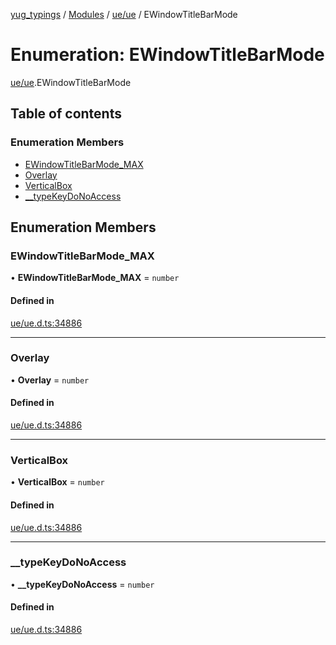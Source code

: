 [yug_typings](../README.md) / [Modules](../modules.md) / [ue/ue](../modules/ue_ue.md) / EWindowTitleBarMode

# Enumeration: EWindowTitleBarMode

[ue/ue](../modules/ue_ue.md).EWindowTitleBarMode

## Table of contents

### Enumeration Members

- [EWindowTitleBarMode\_MAX](ue_ue.EWindowTitleBarMode.md#ewindowtitlebarmode_max)
- [Overlay](ue_ue.EWindowTitleBarMode.md#overlay)
- [VerticalBox](ue_ue.EWindowTitleBarMode.md#verticalbox)
- [\_\_typeKeyDoNoAccess](ue_ue.EWindowTitleBarMode.md#__typekeydonoaccess)

## Enumeration Members

### EWindowTitleBarMode\_MAX

• **EWindowTitleBarMode\_MAX** = `number`

#### Defined in

[ue/ue.d.ts:34886](https://github.com/YugMetaverse/yug_typings/blob/25cad34/ue/ue.d.ts#L34886)

___

### Overlay

• **Overlay** = `number`

#### Defined in

[ue/ue.d.ts:34886](https://github.com/YugMetaverse/yug_typings/blob/25cad34/ue/ue.d.ts#L34886)

___

### VerticalBox

• **VerticalBox** = `number`

#### Defined in

[ue/ue.d.ts:34886](https://github.com/YugMetaverse/yug_typings/blob/25cad34/ue/ue.d.ts#L34886)

___

### \_\_typeKeyDoNoAccess

• **\_\_typeKeyDoNoAccess** = `number`

#### Defined in

[ue/ue.d.ts:34886](https://github.com/YugMetaverse/yug_typings/blob/25cad34/ue/ue.d.ts#L34886)
